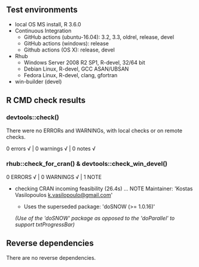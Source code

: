 ## Test environments

* local OS MS install, R 3.6.0
* Continuous Integration
  * GitHub actions (ubuntu-16.04): 3.2, 3.3, oldrel, release, devel
  * GitHub actions (windows): release
  * Github actions (OS X): release, devel
* Rhub
  * Windows Server 2008 R2 SP1, R-devel, 32/64 bit
  * Debian Linux, R-devel, GCC ASAN/UBSAN
  * Fedora Linux, R-devel, clang, gfortran
* win-builder (devel)

## R CMD check results 

### devtools::check()  

There were no ERRORs and WARNINGs, with local checks or on remote checks.

0 errors √ | 0 warnings √ | 0 notes √
      
### rhub::check_for_cran() & devtools::check_win_devel()

0 ERRORS √ | 0 WARNINGS √ | 1 NOTE

* checking CRAN incoming feasibility (26.4s) ... NOTE
Maintainer: 'Kostas Vasilopoulos <k.vasilopoulo@gmail.com>'
   
  - Uses the superseded package: 'doSNOW (>= 1.0.16)' 
  
  *(Use of the 'doSNOW' package as opposed to the 'doParallel' to support txtProgressBar)*

## Reverse dependencies

There are no reverse dependencies.



